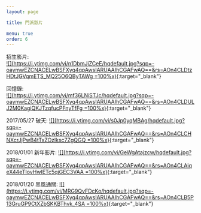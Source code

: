 ```yaml
---
layout: page

title: 門派影片

menu: true
order: 6
---
```


招生影片:  
[![](https://i.ytimg.com/vi/n1DbmJjZCeE/hqdefault.jpg?sqp=-oaymwEZCNACELwBSFXyq4qpAwsIARUAAIhCGAFwAQ==&rs=AOn4CLDtzHDtJGVqmETS_MQ25O6QByTAWg =100%x)](https://www.youtube.com/watch?v=n1DbmJjZCeE "劍靈 VirusZone 招生影片"){:target="_blank"}

回憶錄:  
[![](https://i.ytimg.com/vi/mf36LNiSTJc/hqdefault.jpg?sqp=-oaymwEZCNACELwBSFXyq4qpAwsIARUAAIhCGAFwAQ==&rs=AOn4CLDULJ2M0KagiQKJTzqfucPFnyTfFg =100%x)](https://www.youtube.com/watch?v=mf36LNiSTJc "劍靈 VirusZone 回憶錄"){:target="_blank"}

2017/05/27 破天:
[![](https://i.ytimg.com/vi/s0Jp0yqMBAg/hqdefault.jpg?sqp=-oaymwEZCNACELwBSFXyq4qpAwsIARUAAIhCGAFwAQ==&rs=AOn4CLCHNXcrJjPwB4tTxZOzlksc7ZgQGQ =100%x)](https://www.youtube.com/watch?v=s0Jp0yqMBAg "劍靈 VirusZone 破天"){:target="_blank"}

2018/01/01 新年影片:
[![](https://i.ytimg.com/vi/GeWgAtajzcw/hqdefault.jpg?sqp=-oaymwEZCNACELwBSFXyq4qpAwsIARUAAIhCGAFwAQ==&rs=AOn4CLAiqeX44eTIovHwIETc5qjGEC3VAA =100%x)](https://www.youtube.com/watch?v=GeWgAtajzcw "劍靈 VirusZone 新年影片"){:target="_blank"}

2018/01/20 黑風通關:
[![](https://i.ytimg.com/vi/MRG9QvFDcKo/hqdefault.jpg?sqp=-oaymwEZCNACELwBSFXyq4qpAwsIARUAAIhCGAFwAQ==&rs=AOn4CLB5P13GruGP9CtXZbSKKBThvk_4SA =100%x)](https://www.youtube.com/watch?v=MRG9QvFDcKo "劍靈 VirusZone 黑風通關"){:target="_blank"}